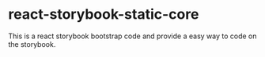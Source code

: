 # react-storybook-static-core
This is a react storybook bootstrap code and provide a easy way to code on the storybook.
